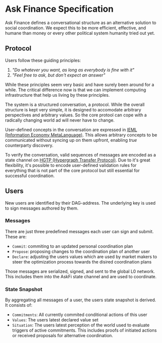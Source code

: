 # Ask Finance Specification

Ask Finance defines a conversational structure as an alternative solution to social coordination. We expect this to be more efficient, effective, and humane than money or every other political system humanity tried out yet.

## Protocol

Users follow these guiding principles:

1. _"Do whatever you want, as long as everybody is fine with it"_
2. _"Feel free to ask, but don't expect an answer"_

While these principles seem very basic and have surely been around for a while. The critical difference now is that we can implement computing infrastructure that help us living by these principles.

The system is a structured conversation, a protocol. While the overall structure is kept very simple, it is designed to accomodate arbitrary perspectives and arbitrary values. So the core protool can cope with a radically changing world ad will never have to change.

User-defined concepts in the conversation are expressed in [IEML (Information Economy MetaLanguage)](https://intlekt.io/ieml). This allows arbitrary concepts to be communicated without syncing up on them upfront, enabling _true_ counterparty discovery.

To verify the conversation, valid sequences of messages are encoded as a state channel on [HGTP (Hypergraph Transfer Protocol)](https://docs.constellationnetwork.io/core-concepts/). Due to it's great flexibility, it's possible to encode user-defined validation rules for everything that is not part of the core protocol but still essential for successful coordination.

## Users

New users are identified by their DAG-address. The underlying key is used to sign messages authored by them.

### Messages

There are just three predefined messages each user can sign and submit. These are:

- `Commit`: commiting to an updated personal coordination plan
- `Propose`: proposing changes to the coordination plan of another user
- `Declare`: adjusting the users values which are used by market makers to steer the optimization process towards the disired coordination plans

Those messages are serialized, signed, and sent to the global L0 network. This includes them into the AskFi state channel and are used to coordinate.

### State Snapshot

By aggregating all messages of a user, the users state snapshot is derived. It consists of:

- `Commitments`: All currently commited conditional actions of this user
- `Values`: The users latest declared value set
- `Situation`: The users latest perception of the world used to evaluate triggers of active commitments. This includes proofs of initiated actions or received proposals for alternative coordination.
